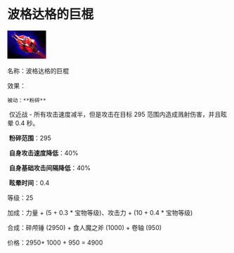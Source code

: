 # 波格达格的巨棍



![](src/icon/mjz_bogduggs_cudgel.png)

名称：波格达格的巨棍

效果：

 	被动：**粉碎**

​	仅近战 - 所有攻击速度减半，但是攻击在目标 295 范围内造成溅射伤害，并且眩晕 0.4 秒。

​	**粉碎范围**：295

​	**自身攻击速度降低**：40%

​	**自身基础攻击间隔降低**：40%

​	**眩晕时间**：0.4



等级：25

加成：力量 + (5 + 0.3 * 宝物等级)、攻击力 + (10 + 0.4 * 宝物等级) 

合成：碎颅锤 (2950) + 食人魔之斧 (1000) + 卷轴 (950)

价格：2950+ 1000 + 950 = 4900





 